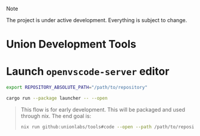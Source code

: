 > [!NOTE]
> The project is under active development. Everything is subject to change.

# Union Development Tools

# Launch `openvscode-server` editor

```sh
export REPOSITORY_ABSOLUTE_PATH="/path/to/repository"

cargo run --package launcher -- --open
```

> This flow is for early development. This will be packaged and used through nix. The end goal is:
> ```sh
> nix run github:unionlabs/tools#code --open --path /path/to/repository
> ```